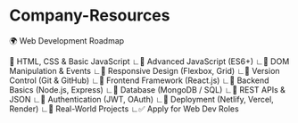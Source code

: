 # Company-Resources

🌍 Web Development Roadmap

📂 HTML, CSS & Basic JavaScript
∟📂 Advanced JavaScript (ES6+)
  ∟📂 DOM Manipulation & Events
    ∟📂 Responsive Design (Flexbox, Grid)
      ∟📂 Version Control (Git & GitHub)
        ∟📂 Frontend Framework (React.js)
          ∟📂 Backend Basics (Node.js, Express)
            ∟📂 Database (MongoDB / SQL)
              ∟📂 REST APIs & JSON
                ∟📂 Authentication (JWT, OAuth)
                  ∟📂 Deployment (Netlify, Vercel, Render)
                    ∟📂 Real-World Projects
                      ∟✅ Apply for Web Dev Roles
